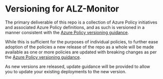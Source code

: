 # Versioning for ALZ-Monitor

The primary deliverable of this repo is a collection of Azure Policy initiatives and associated Azure Policy definitions, and as such is versioned in a manner consistent with the [Azure Policy versioning guidance](https://docs.microsoft.com/en-us/azure/governance/policy/concepts/versioning).

While this is sufficient for the purposes of individual policies, to further ease adoption of the policies a new release of the repo as a whole will be made available as one or more policies are updated with breaking changes as per the [Azure Policy versioning guidance](https://docs.microsoft.com/en-us/azure/governance/policy/concepts/versioning).

As new versions are released, update guidance will be provided to allow you to update your existing deployments to the new version.
